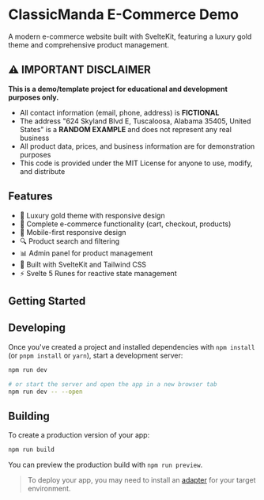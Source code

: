 # ClassicManda E-Commerce Demo

A modern e-commerce website built with SvelteKit, featuring a luxury gold theme and comprehensive product management.

## ⚠️ IMPORTANT DISCLAIMER

**This is a demo/template project for educational and development purposes only.**

- All contact information (email, phone, address) is **FICTIONAL**
- The address "624 Skyland Blvd E, Tuscaloosa, Alabama 35405, United States" is a **RANDOM EXAMPLE** and does not represent any real business
- All product data, prices, and business information are for demonstration purposes
- This code is provided under the MIT License for anyone to use, modify, and distribute

## Features

- 🎨 Luxury gold theme with responsive design
- 🛒 Complete e-commerce functionality (cart, checkout, products)
- 📱 Mobile-first responsive design
- 🔍 Product search and filtering
- 📊 Admin panel for product management
- 🚀 Built with SvelteKit and Tailwind CSS
- ⚡ Svelte 5 Runes for reactive state management

## Getting Started

## Developing

Once you've created a project and installed dependencies with `npm install` (or `pnpm install` or `yarn`), start a development server:

```sh
npm run dev

# or start the server and open the app in a new browser tab
npm run dev -- --open
```

## Building

To create a production version of your app:

```sh
npm run build
```

You can preview the production build with `npm run preview`.

> To deploy your app, you may need to install an [adapter](https://svelte.dev/docs/kit/adapters) for your target environment.
